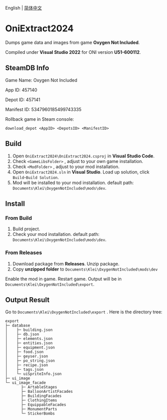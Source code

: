 English | [简体中文](README_cn.md)

# OniExtract2024

Dumps game data and images from game **Oxygen Not Included**.

Compiled under **Visual Studio 2022** for ONI version **U51-600112**.

## SteamDB Info

Game Name: Oxygen Not Included

App ID: 457140

Depot ID: 457141

Manifest ID: 5347960185499743335

Rollback game in Steam console:

```
download_depot <AppID> <DepotsID> <ManifestID>
```

## Build

1. Open `OniExtract2024\OniExtract2024.csproj` in **Visual Studio Code**.
2. Check `<GameLibsFolder>` , adjust to your own game installation.
3. Check `<ModFolder>` , adjust to your mod installation.
4. Open `OniExtract2024.sln` in **Visual Studio**. Load up solution, click `Build`-`Build Solution`. 
5. Mod will be installed to your mod installation. default path: `Documents\Klei\OxygenNotIncluded\mods\dev`.

## Install

### From Build

1. Build project.
2. Check your mod installation. default path: `Documents\Klei\OxygenNotIncluded\mods\dev`.

### From Releases

1. Download package from **Releases**. Unzip package.
2. Copy **unzipped folder** to `Documents\Klei\OxygenNotIncluded\mods\dev` 

Enable the mod in game. Restart game. Output will be in `Documents\Klei\OxygenNotIncluded\export`.

## Output Result

Go to `Documents\Klei\OxygenNotIncluded\export` . Here is the directory tree:

```
export
├─ database
│    ├─ building.json
│    ├─ db.json
│    ├─ elements.json
│    ├─ entities.json
│    ├─ equipment.json
│    ├─ food.json
│    ├─ geyser.json
│    ├─ po_string.json
│    ├─ recipe.json
│    ├─ tags.json
│    └─ uiSpriteInfo.json
├─ ui_image
└─ ui_image_facade
       ├─ ArtableStages
       ├─ BalloonArtistFacades
       ├─ BuildingFacades
       ├─ ClothingItems
       ├─ EquippableFacades
       ├─ MonumentParts
       └─ StickerBombs
```